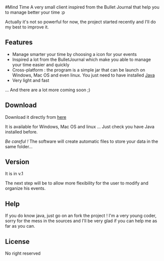 #Mind Time
A very small client inspired from the Bullet Journal that help you to manage better your time :p

Actually it's not so powerful for now, the project started recently and I'll do my best to improve it.

## Features
* Manage smarter your time by choosing a icon for your events
* Inspired a lot from the BulletJournal which make you able to manage your time easier and quickly
* Cross-platform : the program is a simple jar that can be launch on Windows, Mac OS and even linux. You just need to have installed [Java](https://www.java.com)
* Very light and fast

... And there are a lot more coming soon ;)

## Download
Download it directly from [here](https://github.com/florentphilippe/MindTime/raw/master/out/artifacts/MindTime_jar/MindTime.jar)

It is available for Windows, Mac OS and linux ... Just check you have Java installed before.

_Be careful !_ The software will create automatic files to store your data in the same folder...

## Version
It is in v.1

The next step will be to allow more flexibility for the user to modify and organize his events.

## Help
If you do know java, just go on an fork the project !
I'm a very young coder, sorry for the mess in the sources and I'll be very glad if you can help me as far as you can.

## License
No right reserved
